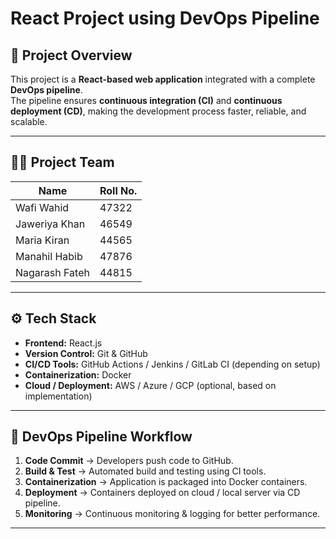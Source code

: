 # React Project using DevOps Pipeline  

## 📌 Project Overview  
This project is a **React-based web application** integrated with a complete **DevOps pipeline**.  
The pipeline ensures **continuous integration (CI)** and **continuous deployment (CD)**, making the development process faster, reliable, and scalable.  

---

## 👨‍💻 Project Team  

| Name             | Roll No. |
|------------------|----------|
| Wafi Wahid       | 47322    |
| Jaweriya Khan    | 46549    |
| Maria Kiran      | 44565    |
| Manahil Habib    | 47876    |
| Nagarash Fateh   | 44815    |

---

## ⚙️ Tech Stack  
- **Frontend:** React.js  
- **Version Control:** Git & GitHub  
- **CI/CD Tools:** GitHub Actions / Jenkins / GitLab CI (depending on setup)  
- **Containerization:** Docker  
- **Cloud / Deployment:** AWS / Azure / GCP (optional, based on implementation)  

---

## 🔄 DevOps Pipeline Workflow  
1. **Code Commit** → Developers push code to GitHub.  
2. **Build & Test** → Automated build and testing using CI tools.  
3. **Containerization** → Application is packaged into Docker containers.  
4. **Deployment** → Containers deployed on cloud / local server via CD pipeline.  
5. **Monitoring** → Continuous monitoring & logging for better performance.  

---








